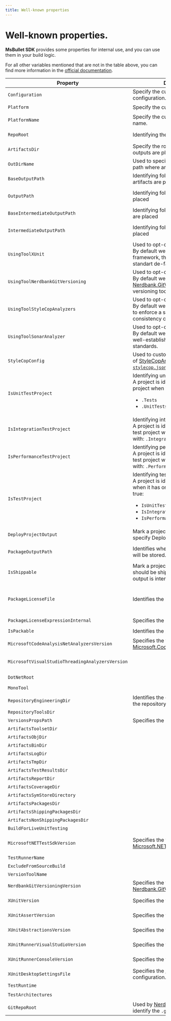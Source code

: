 ```yaml
---
title: Well-known properties
---
```


# Well-known properties.

**MsBullet SDK** provides some properties for internal use, and you can use them in your build logic.

For all other variables mentioned that are not in the table above, you can find more information in the [official documentation](https://docs.microsoft.com/visualstudio/msbuild/msbuild-reserved-and-well-known-properties "MSBuild reserved and well-known properties").

| Property | Description | Default value | Overridable | Note |
| --- | --- | --- | :---: | --- |
| `Configuration` | Specify the current project configuration. | `Debug` | ✔️️ | |
| `Platform` | Specify the current project platform. | `AnyCPU` | ✔️ | |
| `PlatformName` | Specify the current project platform name. | `$(Platform)` | ✔️ | |
| `RepoRoot` | Identifying the root of repository. | N/A | ✔️ | Navigate up the folder tree until a `global.json` is found. |
| `ArtifactsDir` | Specify the root where build system outputs are placed. | `$(RepoRoot)/artifacts/` | ❌ | |
| `OutDirName` | Used to specified the end folder of path where artifacts are placed | `$(MSBuildProjectName)` | ✔️ | |
| `BaseOutputPath` | Identifying folder where binary artifacts are placed | `$(ArtifactsBinDir)/$(MSBuildProjectName)/` | ✔️ | |
| `OutputPath` | Identifying folder where artifacts are placed | When `$(PlatformName)` is equal to `AnyCPU` `$(BaseOutputPath)/$(Configuration)/`, otherwise `$(BaseOutputPath)/$(PlatformName)/$(Configuration)/` | ❌ | |
| `BaseIntermediateOutputPath` | Identifying folder where [CIL](https://en.wikipedia.org/wiki/Common_Intermediate_Language) artifats are placed | `$(ArtifactsObjDir)/$(MSBuildProjectName)/` | ✔️ | |
| `IntermediateOutputPath` | Identifying folder where artifacts are placed | When `$(PlatformName)` is equal to `AnyCPU` `$(BaseIntermediateOutputPath)/$(Configuration)/`, otherwise `$(BaseIntermediateOutputPath)/$(PlatformName)/$(Configuration)/` | ❌ | |
| `UsingToolXUnit` | Used to opt-out built-in features.<br/>By default we use [xUnit](https://xunit.github.io/) as test framework, that're represents the standart de-facto. | true | ✔️ | |
| `UsingToolNerdbankGitVersioning` | Used to opt-out built-in features.<br/>By default we use [Nerdbank.GitVersioning](https://github.com/dotnet/Nerdbank.GitVersioning) as semantic versioning tool. | true | ✔️ | |
| `UsingToolStyleCopAnalyzers` | Used to opt-out built-in features.<br/>By default we use [StyleCopAnalyzers](https://github.com/DotNetAnalyzers/StyleCopAnalyzers) to enforce a set of style and consistency code rules. | true | ✔️ | |
| `UsingToolSonarAnalyzer` | Used to opt-out built-in features.<br/>By default we use [SonarSource](https://www.sonarsource.com/csharp/) as a well-established code quality standards. | true | ✔️ | |
| `StyleCopConfig` | Used to customize the default rules of [StyleCopAnalyzers](https://github.com/DotNetAnalyzers/StyleCopAnalyzers) through the [`stylecop.json`](https://github.com/DotNetAnalyzers/StyleCopAnalyzers/blob/master/documentation/Configuration.md). | `$(RepoRoot)/eng/stylecop.json` | ✔️ | |
| `IsUnitTestProject` | Identifying unit test project.<br/> A project is identified as unit test project when your's name end with:<br/><ul><li>`.Tests`</li><li>`.UnitTests`</li></ul> | false | ✔️ | |
| `IsIntegrationTestProject` | Identifying integration test project.<br/> A project is identified as integration test project when your's name end with: `.IntegrationTests` | false | ✔️ | |
| `IsPerformanceTestProject` | Identifying performance test project.<br/> A project is identified as performance test project when your's name end with: `.PerformanceTests` | false | ✔️ | |
| `IsTestProject` | Identifying test project.<br/>A project is identified as test project when it has one of that properties as true:<br/><ul><li>`IsUnitTestProject`</li><li>`IsIntegrationTestProject`</li><li>`IsPerformanceTestProject`</li></ul> | N/A | ❌ | |
| `DeployProjectOutput` | Mark a project to deploy (TODO: specify Deploy target) | true | ✔️ | |
| `PackageOutputPath` | Identifies where build output package will be stored. | When `$(IsShippable)` is equal to `true` `$(ArtifactsShippingPackagesDir)`, otherwise `$(ArtifactsNonShippingPackagesDir)` | ❌ | |
| `IsShippable` | Mark a project as shippable, a project should be shippable when your output is intended for the public. | When `$(IsTestProject)` is equal to `true` `false`, otherwise N/A. | ✔️ | |
| `PackageLicenseFile` | Identifies the license of the package | `License.txt` | ✔️ | That file will be added to package when `$(PackageLicenseExpressionInternal)` is not valorized and `$(IsPackable)` is equal to `true` |
| `PackageLicenseExpressionInternal` | Specifies the license to be used. | TODO | ✔️ |  |
| `IsPackable` | Identifies the project as packable. | When `$(IsTestProject)` is equal to `true` `false`, otherwise N/A. | ✔️ |  |
| `MicrosoftCodeAnalysisNetAnalyzersVersion` | Specifies the version of [Microsoft.CodeAnalysis.NetAnalyzers](https://github.com/dotnet/roslyn-analyzers#microsoftcodeanalysisnetanalyzers) | `6.*` | ✔️ | Used only for .NET version lower then .NET 5 |
| `MicrosoftVisualStudioThreadingAnalyzersVersion` |  | `16.*` | ✔️ | Used only for .NET version lower then .NET 5, will be removed in the next major release. |
| `DotNetRoot` |  |  | ✔️ |  |
| `MonoTool` |  | `mono` | ✔️ |  |
| `RepositoryEngineeringDir` | Identifies the engineering directory of the repository. | `$(RepoRoot)/eng` | ❌ |  |
| `RepositoryToolsDir` |  | `$(RepoRoot)/.tools` | ❌ |  |
| `VersionsPropsPath` | Specifies the path of `Versions.props` | `$(RepositoryEngineeringDir)Versions.props` | ❌ |  |
| `ArtifactsToolsetDir` |  | `$(ArtifactsDir)/toolset` | ❌ |  |
| `ArtifactsObjDir` |  | `$(ArtifactsDir)/obj` | ❌ |  |
| `ArtifactsBinDir` |  | `$(ArtifactsDir)/bin` | ❌ |  |
| `ArtifactsLogDir` |  | `$(ArtifactsDir)/log/$(Configuration)` | ❌ |  |
| `ArtifactsTmpDir` |  | `$(ArtifactsDir)/tmp/$(Configuration)` | ❌ |  |
| `ArtifactsTestResultsDir` |  | `$(ArtifactsDir)/TestResults/$(Configuration)` | ❌ |  |
| `ArtifactsReportDir` |  | `$(ArtifactsTestResultsDir)/Reports` | ❌ |  |
| `ArtifactsCoverageDir` |  | `$(ArtifactsTestResultsDir)/Coverage` | ❌ |  |
| `ArtifactsSymStoreDirectory` |  | `$(ArtifactsDir)/SymStore/$(Configuration)` | ❌ |  |
| `ArtifactsPackagesDir` |  | `$(ArtifactsDir)/packages/$(Configuration)` | ❌ |  |
| `ArtifactsShippingPackagesDir` |  | `$(ArtifactsPackagesDir)/Shippable` | ❌ |  |
| `ArtifactsNonShippingPackagesDir` |  | `$(ArtifactsPackagesDir)/NonShippable` | ❌ |  |
| `BuildForLiveUnitTesting` |  | TODO | ❌ |  |
| `MicrosoftNETTestSdkVersion` | Specifies the version of [Microsoft.NET.Test.Sdk](https://github.com/microsoft/vstest) | `16.*` | ✔️ | Available only when `$(IsTestProject)` is equal to `true`, will be updated to `17.*` in the next major release. |
| `TestRunnerName` |  |  | ❌ |  |
| `ExcludeFromSourceBuild` |  |  | ❌ |  |
| `VersionToolName` |  |  | ❌ |  |
| `NerdbankGitVersioningVersion` | Specifies the version of [Nerdbank.GitVersioning](https://github.com/dotnet/Nerdbank.GitVersioning) | `3.*` | ✔️ |  |
| `XUnitVersion` | Specifies the version of [xUnit](https://xunit.net/) | `2.*` | ✔️ | Available only when `$(IsTestProject)` is equal to `true` |
| `XUnitAssertVersion` | Specifies the version of [xUnit](https://xunit.net/) | `$(XUnitVersion)` | ✔️ | Available only when `$(IsTestProject)` is equal to `true` |
| `XUnitAbstractionsVersion` | Specifies the version of [xUnit](https://xunit.net/) | `$(XUnitVersion)` | ✔️ | Available only when `$(IsTestProject)` is equal to `true` |
| `XUnitRunnerVisualStudioVersion` | Specifies the version of [xUnit](https://xunit.net/) | `2.4.3` | ✔️ | Available only when `$(IsTestProject)` is equal to `true` |
| `XUnitRunnerConsoleVersion` | Specifies the version of [xUnit](https://xunit.net/) | `2.4.1` | ✔️ | Available only when `$(IsTestProject)` is equal to `true` |
| `XUnitDesktopSettingsFile` | Specifies the [xUnit](https://xunit.net/) runner configuration. | `$(MSBuildThisFileDirectory)xunit.runner.json` | ❌ | Available only when `$(IsTestProject)` is equal to `true` |
| `TestRuntime` |  |  | ❌ |  |
| `TestArchitectures` |  |  | ✔️ |  |
| `GitRepoRoot` | Used by [Nerdbank.GitVersioning](https://github.com/dotnet/Nerdbank.GitVersioning) to identify the `.git` folder | `$(RepoRoot)` | ✔️ |  |
